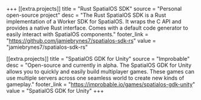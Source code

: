 +++
[[extra.projects]]
title = "Rust SpatialOS SDK"
source = "Personal open-source project"
desc = "The Rust SpatialOS SDK is a Rust implementation of a Worker SDK for SpatialOS. It wraps the C API and provides a native Rust interface. Comes with a default code generator to easily interact with SpatialOS components."
footer_link = "https://github.com/jamiebrynes7/spatialos-sdk-rs"
value = "jamiebrynes7/spatialos-sdk-rs"

[[extra.projects]]
title = "SpatialOS GDK for Unity"
source = "Improbable"
desc = "Open-source and currently in alpha. The SpatialOS GDK for Unity allows you to quickly and easily build multiplayer games. These games can use multiple servers across one seamless world to create new kinds of gameplay."
footer_link = "https://improbable.io/games/spatialos-gdk-unity"
value = "SpatialOS GDK for Unity"
+++